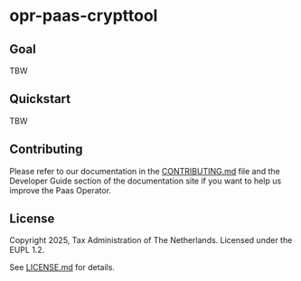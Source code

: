 # opr-paas-crypttool

## Goal

TBW

## Quickstart

TBW

## Contributing

Please refer to our documentation in the [CONTRIBUTING.md](./CONTRIBUTING.md) file
and the Developer Guide section of the documentation site if you want to help us
improve the Paas Operator.

## License

Copyright 2025, Tax Administration of The Netherlands.
Licensed under the EUPL 1.2.

See [LICENSE.md](./LICENSE.md) for details.
